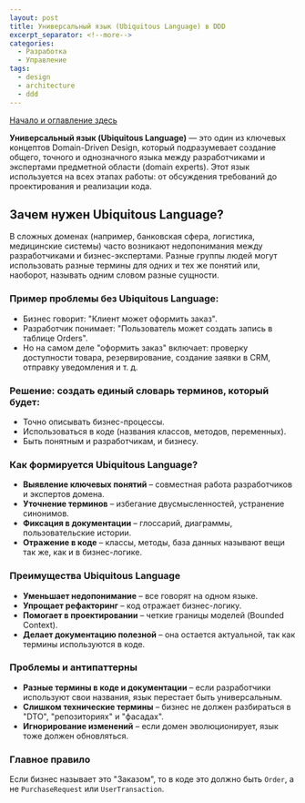 ```yaml
---
layout: post
title: Универсальный язык (Ubiquitous Language) в DDD
excerpt_separator: <!--more-->
categories:
  - Разработка
  - Управление
tags:
  - design
  - architecture
  - ddd
---
```


[Начало и оглавление здесь](https://blog.gorschal.com/domain-driven-design.html)

__Универсальный язык (Ubiquitous Language)__ — это один из ключевых концептов Domain-Driven Design, который подразумевает создание общего, точного и однозначного языка между разработчиками и экспертами предметной области (domain experts). Этот язык используется на всех этапах работы: от обсуждения требований до проектирования и реализации кода.

<!--more-->

## Зачем нужен Ubiquitous Language?

В сложных доменах (например, банковская сфера, логистика, медицинские системы) часто возникают недопонимания между разработчиками и бизнес-экспертами. Разные группы людей могут использовать разные термины для одних и тех же понятий или, наоборот, называть одним словом разные сущности.

### Пример проблемы без Ubiquitous Language:

- Бизнес говорит: "Клиент может оформить заказ".
- Разработчик понимает: "Пользователь может создать запись в таблице Orders".
- Но на самом деле "оформить заказ" включает: проверку доступности товара, резервирование, создание заявки в CRM, отправку уведомления и т. д.

### Решение: создать единый словарь терминов, который будет:
- Точно описывать бизнес-процессы.
- Использоваться в коде (названия классов, методов, переменных).
- Быть понятным и разработчикам, и бизнесу.

### Как формируется Ubiquitous Language?
- __Выявление ключевых понятий__ – совместная работа разработчиков и экспертов домена.
- __Уточнение терминов__ – избегание двусмысленностей, устранение синонимов.
- __Фиксация в документации__ – глоссарий, диаграммы, пользовательские истории.
- __Отражение в коде__ – классы, методы, база данных называют вещи так же, как и в бизнес-логике.

### Преимущества Ubiquitous Language

- __Уменьшает недопонимание__ – все говорят на одном языке.
- __Упрощает рефакторинг__ – код отражает бизнес-логику.
- __Помогает в проектировании__ – четкие границы моделей (Bounded Context).
- __Делает документацию полезной__ – она остается актуальной, так как термины используются в коде.

### Проблемы и антипаттерны

- __Разные термины в коде и документации__ – если разработчики используют свои названия, язык перестает быть универсальным.
- __Слишком технические термины__ – бизнес не должен разбираться в "DTO", "репозиториях" и "фасадах".
- __Игнорирование изменений__ – если домен эволюционирует, язык тоже должен обновляться.

### Главное правило

Если бизнес называет это "Заказом", то в коде это должно быть `Order`, а не `PurchaseRequest` или `UserTransaction`.

